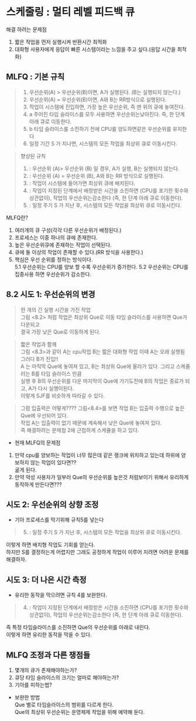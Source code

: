 # 스케줄링 : 멀티 레벨 피드백 큐

해결 하려는 문제점  
1. 짧은 작업을 먼저 실행시켜 반환시간 최적화
2. 대화형 사용자에게 응답이 빠른 시스템이라는 느낌을 주고 싶다.(응답 시간을 최적화)

## MLFQ : 기본 규칙
> 1. 우선순위(A) > 우선순위(B)이면, A가 실행된다. (B는 실행되지 않는다.)
> 2. 우선순위(A) = 우선순위(B)이면, A와 B는 RR방식으로 실행된다.
> 3. 작업이 시스템에 진입하면, 가장 높은 우선순위, 즉 맨 위의 큐에 놓여진다.
> 4. a 주어진 타임 슬라이스를 모두 사용하면 우선순위는낮아진다. 즉, 한 단계
아래 큐로 이동한다.
> 4. b 타임 슬라이스를 소진하기 전에 CPU를 양도하면같은 우선순위를 유지한다
> 5. 일정 기간 S 가 지나면, 시스템의 모든 작업을 최상위 큐로 이동시킨다.

>향상된 규칙
> 1. : 우선순위 (A)> 우선순위 (B) 일 경우, A가 실행, B는 실행되지 않는다.
> 2. : 우선순위 (A) = 우선순위 (B), A와 B는 RR 방식으로 실행된다.
> 3. : 작업이 시스템에 들어가면 최상위 큐에 배치된다.
> 4. : 작업이 지정된 단계에서 배정받은 시간을 소진하면 (CPU를 포기한 횟수와 상관없이), 작업의 우선순위는감소한다 (즉, 한 단계 아래 큐로 이동한다).
> 5. : 일정 주기 S 가 지난 후, 시스템의 모든 작업을 최상위 큐로 이동시킨다.

MLFQ란?  
1. 여러개의 큐 구성(각각 다른 우선순위가 배정된다.)
2. 프로세스는 이중 하나의 큐에 존재한다.
3. 높은 우선순위큐에 존재하는 작업이 선택된다.
4. 큐에 둘 이상의 작업이 존재할 수 있다.(RR 방식을 사용한다.)
5. 핵심은 우선 순위를 정하는 방식이다.  
	5.1 우선순위는 CPU를 양보 할 수록 우선순위가 증가한다.
	5.2 우선순위는 CPU를 집중사용 하면 우선순위가 감소한다.

## 8.2 시도 1: 우선순위의 변경
>한 개의 긴 실행 시간을 가진 작업  
그림 <8.2> 처럼 작업은 최상위 Que로 이동 타임 슬라이스를 사용하면 Que가 다운되고  
결국 가장 낮은 Que로 이동하게 된다.

> 짧은 작업과 함께  
그림 <8.3>과 같이 A는 cpu작업 B는 짧은 대화형 작업 이때 A는 오래 실행됨 그러다 B가 진입!!  
A 는 마직막 Que에 놓여져 있고, B는 최상위 Que에 올라가 있다. 그리고 스케줄러는 B를 타임 슬라이스 만큼  
실행 후 B의 우선순위를 다운 마지막이 Que에 가기도전에 B의 작업은 종료가 되고, A가 다시 실행이된다.  
이렇게 SJF를 비슷하게 따라갈 수 있다.

> 그럼 입출력은 어떻게????
그림<8.4>를 보면 작업 B는 입출력 수행으로 높은 Que에 우선되어 있다.  
작업 A는 입출력이 없기 때문에 계속해서 낮은 Que에 놓여져 있다.  
즉 해결하려는 문제점 2에 근접하게 스케쥴을 하고 있다.

* 현재 MLFQ의 문제점
1. 만약 cpu를 양보하는 작업이 너무 많은데 같은 랭크에 위치하고 있는데 하위에 양보하지 않는 작업이 있다면??  
굶게 된다.
2. 만약 악성 사용자가 일부러 Que의 우선순위를 높은것 처럼보이기 위해서 유리하게 동작하게 만든다면???

## 시도 2: 우선순위의 상향 조정
* 기아 프로세스를 막기위해 규칙5를 넣는다
>5. : 일정 주기 S 가 지난 후, 시스템의 모든 작업을 최상위 큐로 이동시킨다.

이렇게 하면 배치형 작업도 기회를 얻는다.  
하지만 S를 결정하는게 어렵지만 그래도 공정하게 작업이 이루어 지려면 어려운 문제를 해결하자.

## 시도 3: 더 나은 시간 측정
* 유리한 동작을 막으려면 규칙 4를 보완한다.
> 4. : 작업이 지정된 단계에서 배정받은 시간을 소진하면 (CPU를 포기한 횟수와 상관없이), 작업의 우선순위는감소한다 (즉, 한 단계 아래 큐로 이동한다).

즉 특정 타임슬라이스를 소진하면 Que의 우선순위를 아래로 내린다.  
이렇게 하면 유리한 동작을 막을 수 있다.

## MLFQ 조정과 다른 쟁점들
1. 몇개의 큐가 존재해야하는가?
2. 큐당 타임 슬라이스의 크기는 얼마로 해야하는가?
3. 기아를 피하는법?

* 보완한 방법  
Que 별로 타임슬라이스의 범위를 다르게 한다.  
Que의 최상위 우선순위는 운영체제 작업을 위해 예약해 둔다.